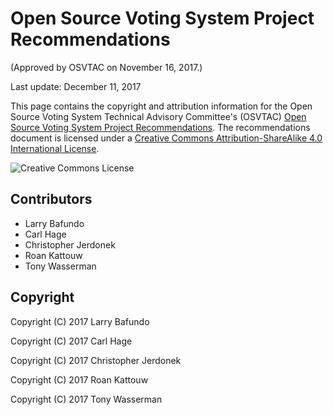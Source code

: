 # Open Source Voting System Project Recommendations

(Approved by OSVTAC on November 16, 2017.)

Last update: December 11, 2017


This page contains the copyright and attribution information for
the Open Source Voting System Technical Advisory Committee's (OSVTAC)
[Open Source Voting System Project Recommendations](index).
The recommendations document is licensed under a [Creative Commons
Attribution-ShareAlike 4.0 International
License](http://creativecommons.org/licenses/by-sa/4.0/).

![Creative Commons License](https://i.creativecommons.org/l/by-sa/4.0/88x31.png
"Creative Commons Attribution-ShareAlike 4.0 International License")


## Contributors

* Larry Bafundo
* Carl Hage
* Christopher Jerdonek
* Roan Kattouw
* Tony Wasserman


## Copyright

Copyright (C) 2017 Larry Bafundo

Copyright (C) 2017 Carl Hage

Copyright (C) 2017 Christopher Jerdonek

Copyright (C) 2017 Roan Kattouw

Copyright (C) 2017 Tony Wasserman
